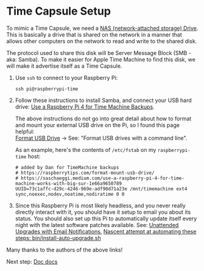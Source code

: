 Time Capsule Setup
==================

To mimic a Time Capsule, we need a [NAS (network-attached storage) Drive](https://en.wikipedia.org/wiki/Network-attached_storage). 
This is basically a drive that is shared on the network in a manner that allows other computers on the network to read 
and write to the shared disk.

The protocol used to share this disk will be Server Message Block (SMB - aka: Samba). To make it easier for 
Apple Time Machine to find this disk, we will make it advertise itself as a Time Capsule.

1. Use `ssh` to connect to your Raspberry Pi:
    ```shell
    ssh pi@raspberrypi-time
    ```

2. Follow these instructions to install Samba, and connect your USB hard drive:
   [Use a Raspberry Pi 4 for Time Machine Backups](https://saschaeggi.medium.com/use-a-raspberry-pi-4-for-time-machine-works-with-big-sur-1e66a9650789).

   The above instructions do not go into great detail about how to format and mount your external USB
   drive on the Pi, so I found this page helpful:  
   [Format USB Drive](https://raspberrytips.com/format-mount-usb-drive/) -> See: "Format USB drives with a command line".   
   
   As an example, here's the contents of `/etc/fstab` on my `raspberrypi-time` host:
   ```shell
   # added by Dan for TimeMachine backups
   # https://raspberrytips.com/format-mount-usb-drive/
   # https://saschaeggi.medium.com/use-a-raspberry-pi-4-for-time-machine-works-with-big-sur-1e66a9650789
   UUID=73c1affc-d29c-4246-969e-adf90d71a23e /mnt/timemachine ext4 sync,noexec,nodev,noatime,nodiratime 0 0
   ```

3. Since this Raspberry Pi is most likely headless, and you never really directly interact with it,
   you should have it setup to email you about its status. You should also set up this Pi to automatically 
   update itself every night with the latest software patches available. 
   See: [Unattended Upgrades with Email Notifications.](https://www.matt-black.tech/posts/Unattended-Upgrades-with-Email-Notifications-Keeping-Your-Raspberry-Pi-Secure/)
   [Nascent attempt at automating these steps: bin/install-auto-upgrade.sh](../../../bin/install-auto-upgrade.sh)

Many thanks to the authors of the above links!

Next step: [Doc docs](docdocs.html)
